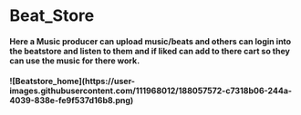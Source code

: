# Beat_Store
<h4>
  Here a Music producer can upload music/beats and others can login into the beatstore and listen to them and if liked can add to there cart so they can use the music for there work.
 <h4>
![Beatstore_home](https://user-images.githubusercontent.com/111968012/188057572-c7318b06-244a-4039-838e-fe9f537d16b8.png)

